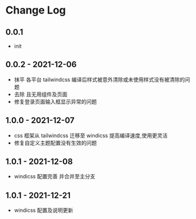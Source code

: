 # Change Log

## 0.0.1

- init

## 0.0.2 - 2021-12-06

- 抹平 各平台 tailwindcss 编译后样式被意外清除或未使用样式没有被清除的问题
- 去除 且无用组件及页面
- 修复登录页面输入框显示异常的问题

## 1.0.0 - 2021-12-07

- css 框架从 tailwindcss 迁移至 windicss 提高编译速度,使用更灵活
- 修复自定义主题配置没有生效的问题

## 1.0.1 - 2021-12-08

- windicss 配置完善 并合并至主分支

## 1.0.1 - 2021-12-21

- windicss 配置及说明更新
